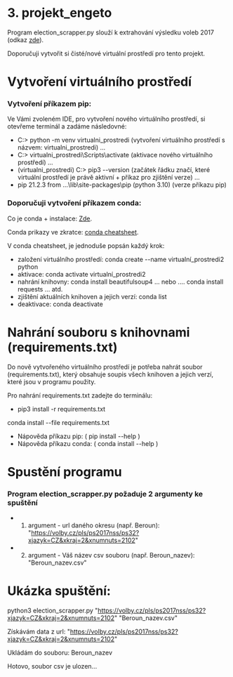 # 3. projekt_engeto
Program election_scrapper.py slouží k extrahování výsledku voleb 2017 (odkaz [zde](https://volby.cz/pls/ps2017nss/ps3?xjazyk=CZ)).

Doporučuji vytvořit si čisté/nové virtuální prostředí pro tento projekt.

# Vytvoření virtuálního prostředí

### Vytvoření příkazem pip:
Ve Vámi zvoleném IDE, pro vytvoření nového virtuálního prostředí, si otevřeme terminál a zadáme následovné:

- C:\> python -m venv virtualni_prostredi
  (vytvoření virtuálního prostředí s názvem: virtualni_prostredi)
...
- C:\> virtualni_prostredi\Scripts\activate
  (aktivace nového virtuálního prostředí)
...
- (virtualni_prostredi) C:\>  pip3 --version
  (začátek řádku značí, které virtuální prostředí je právě aktivní + příkaz pro zjištění verze)
...
- pip 21.2.3 from ...\lib\site-packages\pip (python 3.10)
  (verze příkazu pip)

### Doporučuji vytvoření příkazem conda:

Co je conda + instalace: [Zde](https://docs.conda.io/en/latest/miniconda.html).

Conda prikazy ve zkratce: [conda cheatsheet](https://docs.conda.io/projects/conda/en/4.6.0/_downloads/52a95608c49671267e40c689e0bc00ca/conda-cheatsheet.pdf).


V conda cheatsheet, je jednoduše popsán každý krok:

- založení virtuálního prostředí: conda create --name virtualní_prostredi2 python
- aktivace: conda activate virtualní_prostredi2
- nahrání knihovny: conda install beautifulsoup4 ... nebo .... conda install requests ... atd.
- zjištění aktuálních knihoven a jejich verzí: conda list
- deaktivace: conda deactivate
  
# Nahrání souboru s knihovnami (requirements.txt)
Do nově vytvořeného virtuálního prostředí je potřeba nahrát soubor (requirements.txt), který obsahuje soupis všech knihoven a jejich verzí, které jsou v programu použity.

Pro nahrání requirements.txt zadejte do terminálu:
- pip3 install -r requirements.txt

conda install --file requirements.txt
- Nápověda příkazu pip: ( pip install --help )
- Nápověda příkazu conda: ( conda install --help )


# Spustění programu

### Program election_scrapper.py požaduje 2 argumenty ke spuštění

- 1. argument - url daného okresu (např. Beroun): "https://volby.cz/pls/ps2017nss/ps32?xjazyk=CZ&xkraj=2&xnumnuts=2102"

- 2. argument - Váš název csv souboru (např. Beroun_nazev): "Beroun_nazev.csv"


# Ukázka spuštění:

python3 election_scrapper.py "https://volby.cz/pls/ps2017nss/ps32?xjazyk=CZ&xkraj=2&xnumnuts=2102" "Beroun_nazev.csv"

Získávám data z url: "https://volby.cz/pls/ps2017nss/ps32?xjazyk=CZ&xkraj=2&xnumnuts=2102"

Ukládám do souboru: Beroun_nazev

Hotovo, soubor csv je ulozen...

